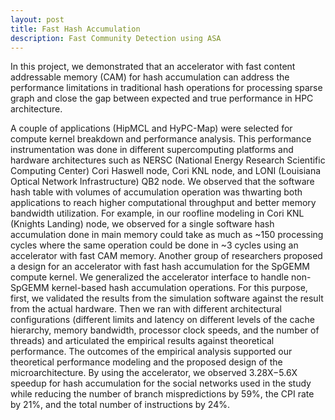 ```yaml
---
layout: post
title: Fast Hash Accumulation
description: Fast Community Detection using ASA
---
```


In this project, we demonstrated that an accelerator with fast content addressable memory (CAM) for hash accumulation can address the performance limitations in traditional hash operations for processing sparse graph and close the gap between expected and true performance in HPC architecture. 

A couple of applications (HipMCL and HyPC-Map) were selected for compute kernel breakdown and performance analysis. This performance instrumentation was done in different supercomputing platforms and hardware architectures such as NERSC (National Energy Research Scientific Computing Center) Cori Haswell node, Cori KNL node, and LONI (Louisiana Optical Network Infrastructure) QB2 node. We observed that the software hash table with volumes of accumulation operation was thwarting both applications to reach higher computational throughput and better memory bandwidth utilization. For example, in our roofline modeling in Cori KNL (Knights Landing) node, we observed for a single software hash accumulation done in main memory could take as much as ~150 processing cycles where the same operation could be done in ~3 cycles using an accelerator with fast CAM memory. Another group of researchers proposed a design for an accelerator with fast hash accumulation for the SpGEMM compute kernel. We generalized the accelerator interface to handle non-SpGEMM kernel-based hash accumulation operations. For this purpose, first, we validated the results from the simulation software against the result from the actual hardware. Then we ran with different architectural configurations (different limits and latency on different levels of the cache hierarchy, memory bandwidth, processor clock speeds, and the number of threads) and articulated the empirical results against theoretical performance. The outcomes of the empirical analysis supported our theoretical performance modeling and the proposed design of the microarchitecture. By using the accelerator, we observed 3.28X−5.6X speedup for hash accumulation for the social networks used in the study while reducing the number of branch mispredictions by 59%, the CPI rate by 21%, and the total number of instructions by 24%.
